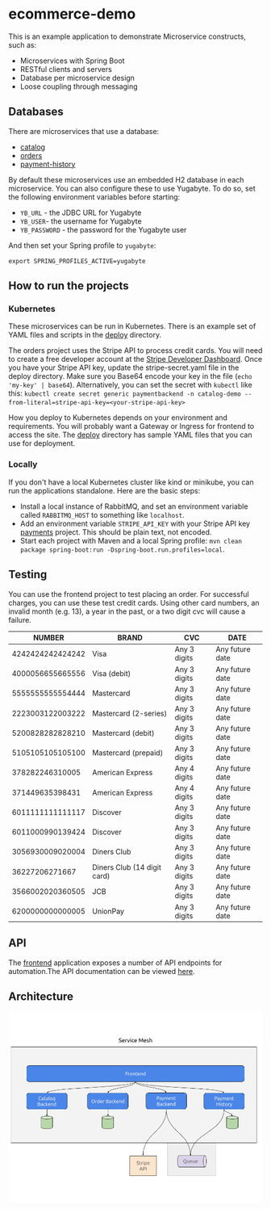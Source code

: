 
# ecommerce-demo

This is an example application to demonstrate Microservice constructs, such as:

- Microservices with Spring Boot
- RESTful clients and servers
- Database per microservice design
- Loose coupling through messaging

## Databases
There are microservices that use a database:
- [catalog](catalog)
- [orders](orders)
- [payment-history](payment-history)

By default these microservices use an embedded H2 database in each microservice. You can also configure these to use Yugabyte. To do so, set the following environment variables before starting:
- `YB_URL` - the JDBC URL for Yugabyte
- `YB_USER`- the username for Yugabyte
- `YB_PASSWORD` - the password for the Yugabyte user

And then set your Spring profile to `yugabyte`:
```
export SPRING_PROFILES_ACTIVE=yugabyte
```
## How to run the projects

### Kubernetes

These microservices can be run in Kubernetes. There is an example set of YAML files and scripts in the [deploy](./deploy) directory.

The orders project uses the Stripe API to process credit cards. You will need to create a free developer account at the [Stripe Developer Dashboard](https://dashboard.stripe.com/register). Once you have your Stripe API key, update the stripe-secret.yaml file in the deploy directory. Make sure you Base64 encode your key in the file (`echo 'my-key' | base64`). Alternatively, you can set the secret with `kubectl` like this: `kubectl create secret generic paymentbackend -n catalog-demo --from-literal=stripe-api-key=<your-stripe-api-key>`

How you deploy to Kubernetes depends on your environment and requirements. You will probably want a Gateway or Ingress for frontend to access the site. The [deploy](./deploy) directory has sample YAML files that you can use for deployment.

### Locally

If you don't have a local Kubernetes cluster like kind or minikube, you can run the applications standalone. Here are the basic steps:

- Install a local instance of RabbitMQ, and set an environment variable called `RABBITMQ_HOST` to something like `localhost`.
- Add an environment variable `STRIPE_API_KEY` with your Stripe API key [payments](payments) project. This should be plain text, not encoded.
- Start each project with Maven and a local Spring profile: `mvn clean package spring-boot:run -Dspring-boot.run.profiles=local`.

## Testing

You can use the frontend project to test placing an order. For successful charges, you can use these test credit cards. Using other card numbers, an invalid month (e.g. 13), a year in the past, or a two digit cvc will cause a failure.

| NUMBER           | BRAND                       | CVC          | DATE            |
|------------------|-----------------------------|--------------|-----------------|
| 4242424242424242 | Visa                        | Any 3 digits | Any future date |
| 4000056655665556 | Visa (debit)                | Any 3 digits | Any future date |
| 5555555555554444 | Mastercard                  | Any 3 digits | Any future date |
| 2223003122003222 | Mastercard (2-series)       | Any 3 digits | Any future date |
| 5200828282828210 | Mastercard (debit)          | Any 3 digits | Any future date |
| 5105105105105100 | Mastercard (prepaid)        | Any 3 digits | Any future date |
| 378282246310005  | American Express            | Any 4 digits | Any future date |
| 371449635398431  | American Express            | Any 4 digits | Any future date |
| 6011111111111117 | Discover                    | Any 3 digits | Any future date |
| 6011000990139424 | Discover                    | Any 3 digits | Any future date |
| 3056930009020004 | Diners Club                 | Any 3 digits | Any future date |
| 36227206271667   | Diners Club (14 digit card) | Any 3 digits | Any future date |
| 3566002020360505 | JCB                         | Any 3 digits | Any future date |
| 6200000000000005 | UnionPay                    | Any 3 digits | Any future date |

## API
The [frontend](frontend) application exposes a number of API endpoints for automation\.The API documentation can be viewed [here](https://documenter.getpostman.com/view/1749839/UVyxQtit).


## Architecture

![Architecture](images/catalog-demo-architecture.png)
